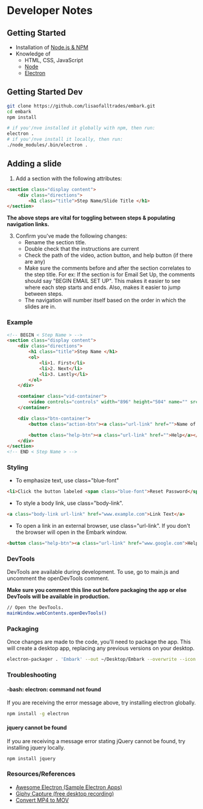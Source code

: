 # Developer Notes

## Getting Started
- Installation of [Node.js & NPM](https://nodejs.org/en/)
- Knowledge of
    - HTML, CSS, JavaScript
    - [Node](https://blog.risingstack.com/node-hero-tutorial-getting-started-with-node-js/)
    - [Electron](https://electron.atom.io/docs/)

## Getting Started Dev
``` bash
git clone https://github.com/lisaofalltrades/embark.git
cd embark
npm install

# if you'/nve installed it globally with npm, then run:
electron .
# if you'/nve install it locally, then run:
./node_modules/.bin/electron .
```

## Adding a slide
1. Add a section with the following attributes:
``` html
<section class="display content">
    <div class="directions">
        <h1 class="title">Step Name/Slide Title </h1>
</section>
```
**The above steps are vital for toggling between steps & populating navigation links.** <br>

3. Confirm you've made the following changes:
    - Rename the section title.
    - Double check that the instructions are current
    - Check the path of the video, action button, and help button (if there are any)
    - Make sure the comments before and after the section correlates to the step title. For ex: If the section is for Email Set Up, the comments should say "BEGIN EMAIL SET UP". This makes it easier to see where each step starts and ends. Also, makes it easier to jump between steps.
    - The navigation will number itself based on the order in which the slides are in.

### Example
``` html
<!-- BEGIN < Step Name > -->
<section class="display content">
    <div class="directions">
        <h1 class="title">Step Name </h1>
        <ol>
            <li>1. First</li>
            <li>2. Next</li>
            <li>3. Lastly</li>
        </ol>
    </div>

    <container class="vid-container">
        <video controls="controls" width="896" height="504" name="" src="path/to/video"></video>
    </container>

    <div class="btn-container">
        <button class="action-btn"><a class="url-link" href="">Name of Button</a></button>

        <button class="help-btn"><a class="url-link" href="">Help</a></button>
    </div>
</section>
<!-- END < Step Name > -->
```
### Styling

- To emphasize text, use class="blue-font"
``` html
<li>Click the button labeled <span class="blue-font">Reset Password</span>.</li>
```
- To style a body link, use class="body-link".
``` html
<a class="body-link url-link" href="www.example.com">Link Text</a>
```
- To open a link in an external browser, use class="url-link". If you don't the browser will open in the Embark window.
``` html
<button class="help-btn"><a class="url-link" href="www.google.com">Help</a></button>
```

### DevTools
DevTools are available during development. To use, go to main.js and uncomment the openDevTools comment.

**Make sure you comment this line out before packaging the app or else DevTools will be available in production.**
```bash
// Open the DevTools.
mainWindow.webContents.openDevTools()
```

### Packaging
Once changes are made to the code, you'll need to package the app. This will create a desktop app, replacing any previous versions on your desktop.

```bash
electron-packager . 'Embark' --out ~/Desktop/Embark --overwrite --icon ./assets/icons/icon
```

### Troubleshooting

#### -bash: electron: command not found
If you are receiving the error message above, try installing electron globally.
```bash
npm install -g electron
```

#### jquery cannot be found
If you are receiving a message error stating jQuery cannot be found, try installing jquery locally.
```bash
npm install jquery
```

### Resources/References
- [Awesome Electron (Sample Electron Apps)](https://github.com/sindresorhus/awesome-electron#apps)
- [Giphy Capture (free desktop recording)](https://giphy.com/apps/giphycapture)
- [Convert MP4 to MOV](https://convertio.co/mp4-mov/)
